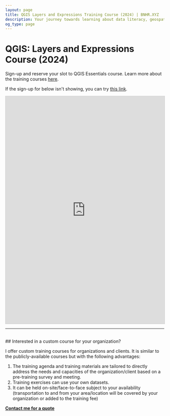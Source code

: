 ```yaml
---
layout: page
title: QGIS Layers and Expressions Training Course (2024) | BNHR.XYZ 
description: Your journey towards learning about data literacy, geospatial, and free and open source software starts here.
og_type: page
---
```


# QGIS: Layers and Expressions Course (2024)

Sign-up and reserve your slot to QGIS Essentials course. Learn more about the training courses [here]({{site.baseurl}}/courses/2024/).

If the sign-up for below isn't showing, you can try [this link](https://airtable.com/appYdMRAHH2BCShei/shrQZsqUaPfYVF4kM).

<iframe class="airtable-embed" src="https://airtable.com/embed/appYdMRAHH2BCShei/shrQZsqUaPfYVF4kM?backgroundColor=cyan" frameborder="0" onmousewheel="" width="100%" height="720" style="background: transparent; border: 1px solid #ccc;"></iframe>

<hr><br>
## Interested in a custom course for your organization?

I offer custom training courses for organizations and clients.  It is similar to the publicly-available courses but with the following advantages:

1. The training agenda and training materials are tailored to directly address the needs and capacities of the organization/client based on a pre-training survey and meeting.
2. Training exercises can use your own datasets.
3. It can be held on-site/face-to-face subject to your availability (transportation to and from your area/location will be covered by your organization or added to the training fee)

<div class="d-flex justify-content-start py-2"><a
    href="{{site.baseurl}}/#contact"
    target="_blank" class="btn btn-lg bg-success col-sm-12 col-md-6" role="button"
    aria-disabled="true"><strong class="text-white">Contact me for a quote</strong></a>
</div> 